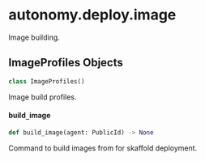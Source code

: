 <a id="autonomy.deploy.image"></a>

# autonomy.deploy.image

Image building.

<a id="autonomy.deploy.image.ImageProfiles"></a>

## ImageProfiles Objects

```python
class ImageProfiles()
```

Image build profiles.

<a id="autonomy.deploy.image.build_image"></a>

#### build`_`image

```python
def build_image(agent: PublicId) -> None
```

Command to build images from for skaffold deployment.

